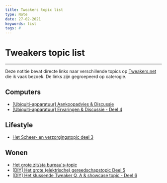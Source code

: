 ```yaml
---
title: Tweakers topic list
type: Note
date: 27-02-2021
keywords: list
tags: #
---
```

# Tweakers topic list
***
Deze notitie bevat directe links naar verschillende topics op [Tweakers.net](https://tweakers.net) die ik vaak bezoek. De links zijn gegroepeerd op caterogie.

## Computers
- [[Ubiquiti-apparatuur] Aankoopadvies & Discussie](https://gathering.tweakers.net/forum/list_messages/2039340/0)
- [[Ubiquiti-apparatuur] Ervaringen & Discussie - Deel 4](https://gathering.tweakers.net/forum/list_messages/1982858)

## Lifestyle
- [Het Scheer- en verzorgingstopic deel 3](https://gathering.tweakers.net/forum/list_messages/1632720)

## Wonen
- [Het grote zit/sta bureau's-topic](https://gathering.tweakers.net/forum/list_messages/2000474)
- [[DIY] Het grote (elektrische) gereedschapstopic Deel 5 ](https://gathering.tweakers.net/forum/list_messages/2044004)
- [[DIY] Het klussende Tweaker Q, A & showcase topic - Deel 6](https://gathering.tweakers.net/forum/list_messages/1991146)